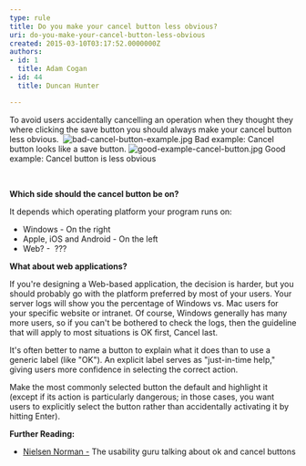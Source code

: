 ```yaml
---
type: rule
title: Do you make your cancel button less obvious?
uri: do-you-make-your-cancel-button-less-obvious
created: 2015-03-10T03:17:52.0000000Z
authors:
- id: 1
  title: Adam Cogan
- id: 44
  title: Duncan Hunter

---
```


 To avoid users accidentally cancelling an operation when they thought they where clicking the save button you should always make your cancel button less obvious.  
​![bad-cancel-button-example.jpg](/WebSites/RulesToBetterWebsitesLayout/SiteAssets/Pages/Do-you-make-your-cancel-button-less-obvious/bad-cancel-button-example.jpg)
Bad example: Cancel button looks like a save button​.​​​​
​​![good-example-cancel-button.jpg](/WebSites/RulesToBetterWebsitesLayout/SiteAssets/Pages/Do-you-make-your-cancel-button-less-obvious/good-example-cancel-button.jpg)
​​​Good example: Cancel button is less obvious

​

**Which side should the cancel button be on?**

It depends which operating platform your program runs on:


- Windows - On the right
- Apple, iOS and Android - On the left
- Web? -  ​???​





**​​What about web applications?​​**

If you're de​signing a Web-based application, the decision is harder, but you should probably go with the platform preferred by most of your users. Your server logs will show you the percentage of Windows vs. Mac users for your specific website or intranet. Of course, Windows generally has many more users, so if you can't be bothered to check the logs, then the guideline that will apply to most situations is OK first, Cancel last.​






It's often better to name a button to explain what it does than to use a generic label (like "OK"). An explicit label serves as "just-in-time help," giving users more confidence in selecting the correct action.

Make the most commonly selected button the default and highlight it (except if its action is particularly dangerous; in those cases, you want users to explicitly select the button rather than accidentally activating it by hitting Enter).​​




**Further Reading:**


- ​[​Nielsen Norman -](http&#58;//www.nngroup.com/articles/ok-cancel-or-cancel-ok/) The usability guru talking about ok and cancel buttons​





